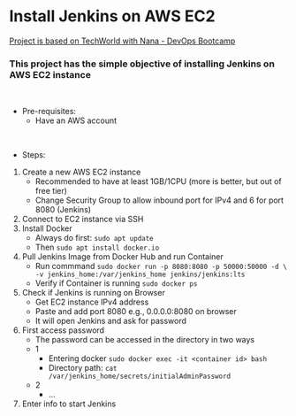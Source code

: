 # Install Jenkins on AWS EC2

[Project is based on TechWorld with Nana - DevOps Bootcamp](https://www.techworld-with-nana.com/devops-bootcamp)

### This project has the simple objective of installing Jenkins on AWS EC2 instance
<br />

- Pre-requisites:
  - Have an AWS account
<br />
 
- Steps:
1. Create a new AWS EC2 instance
    - Recommended to have at least 1GB/1CPU (more is better, but out of free tier)
    - Change Security Group to allow inbound port for IPv4 and 6 for port 8080 (Jenkins)
2. Connect to EC2 instance via SSH
3. Install Docker
    - Always do first: ```sudo apt update```
    - Then ```sudo apt install docker.io```
4. Pull Jenkins Image from Docker Hub and run Container
    - Run commmand ```sudo docker run -p 8080:8080 -p 50000:50000 -d \
      -v jenkins_home:/var/jenkins_home jenkins/jenkins:lts```
    - Verify if Container is running ```sudo docker ps```
5. Check if Jenkins is running on Browser
    - Get EC2 instance IPv4 address
    - Paste and add port 8080 e.g., 0.0.0.0:8080 on browser
    - It will open Jenkins and ask for password
6. First access password
    - The password can be accessed in the directory in two ways
    - 1 
      - Entering docker  ```sudo docker exec -it <container id> bash```
      - Directory path: ```cat /var/jenkins_home/secrets/initialAdminPassword```
    - 2
      - ...
7. Enter info to start Jenkins   



